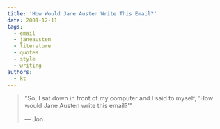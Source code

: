 ```yaml
---
title: 'How Would Jane Austen Write This Email?'
date: 2001-12-11
tags:
  - email
  - janeausten
  - literature
  - quotes
  - style
  - writing
authors:
  - kt
---
```


> "So, I sat down in front of my computer and I said to myself, 'How would Jane Austen write this email?'"
>
> — Jon
